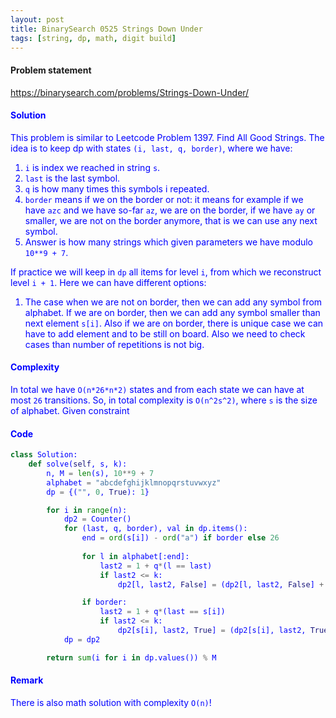 ```yaml
---
layout: post
title: BinarySearch 0525 Strings Down Under
tags: [string, dp, math, digit build]
---
```


#### Problem statement

<a href="https://binarysearch.com/problems/Strings-Down-Under/"> <font color = blue>https://binarysearch.com/problems/Strings-Down-Under/

#### Solution
This problem is similar to Leetcode Problem 1397. Find All Good Strings. The idea is to keep dp with states `(i, last, q, border)`, where we have:
1. `i` is index we reached in string `s`.
2. `last` is the last symbol.
3. `q` is how many times this symbols i repeated.
4. `border` means if we on the border or not: it means for example if we have `azc` and we have so-far `az`, we are on the border, if we have `ay` or smaller, we are not on the border anymore, that is we can use any next symbol.
5. Answer is how many strings which given parameters we have modulo `10**9 + 7`.

If practice we will keep in `dp` all items for level `i`, from which we reconstruct level `i + 1`. Here we can have different options:
1. The case when we are not on border, then we can add any symbol from alphabet. If we are on border, then we can add any symbol smaller than next element `s[i]`. Also if we are on border, there is unique case we can have to add element and to be still on board. Also we need to check cases than number of repetitions is not big.

#### Complexity
In total we have `O(n*26*n*2)` states and from each state we can have at most `26` transitions. So, in total complexity is `O(n^2s^2)`, where `s` is the size of alphabet. Given constraint

#### Code
```python
class Solution:
    def solve(self, s, k):
        n, M = len(s), 10**9 + 7
        alphabet = "abcdefghijklmnopqrstuvwxyz"
        dp = {("", 0, True): 1}

        for i in range(n):
            dp2 = Counter()
            for (last, q, border), val in dp.items():
                end = ord(s[i]) - ord("a") if border else 26
                
                for l in alphabet[:end]:
                    last2 = 1 + q*(l == last)
                    if last2 <= k: 
                        dp2[l, last2, False] = (dp2[l, last2, False] + val) % M

                if border:
                    last2 = 1 + q*(last == s[i])
                    if last2 <= k: 
                        dp2[s[i], last2, True] = (dp2[s[i], last2, True] + val) % M
            dp = dp2

        return sum(i for i in dp.values()) % M
```

#### Remark
There is also math solution with complexity `O(n)`!
